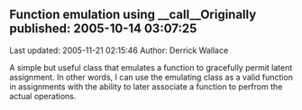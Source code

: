 ## Function emulation using __call__Originally published: 2005-10-14 03:07:25 
Last updated: 2005-11-21 02:15:46 
Author: Derrick Wallace 
 
A simple but useful class that emulates a function to gracefully permit latent assignment.  In other words, I can use the emulating class as a valid function in assignments with the ability to later associate a function to perfrom the actual operations.